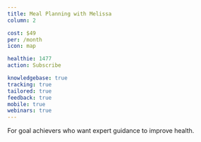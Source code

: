 ```yaml
---
title: Meal Planning with Melissa
column: 2

cost: $49
per: /month
icon: map

healthie: 1477
action: Subscribe

knowledgebase: true
tracking: true
tailored: true
feedback: true
mobile: true
webinars: true
---
```


For goal achievers who want expert guidance to improve health.

